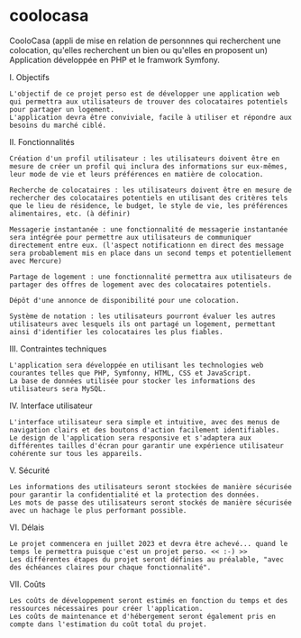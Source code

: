 # coolocasa
CooloCasa (appli de mise en relation de personnnes qui recherchent une colocation, qu'elles recherchent un bien ou qu'elles en proposent un)
Application développée en PHP et le framwork Symfony.

I. Objectifs

    L'objectif de ce projet perso est de développer une application web qui permettra aux utilisateurs de trouver des colocataires potentiels pour partager un logement. 
    L'application devra être conviviale, facile à utiliser et répondre aux besoins du marché ciblé.

II. Fonctionnalités

    Création d'un profil utilisateur : les utilisateurs doivent être en mesure de créer un profil qui inclura des informations sur eux-mêmes, leur mode de vie et leurs préférences en matière de colocation.

    Recherche de colocataires : les utilisateurs doivent être en mesure de rechercher des colocataires potentiels en utilisant des critères tels que le lieu de résidence, le budget, le style de vie, les préférences alimentaires, etc. (à définir)

    Messagerie instantanée : une fonctionnalité de messagerie instantanée sera intégrée pour permettre aux utilisateurs de communiquer directement entre eux. (l'aspect notificationn en direct des message sera probablement mis en place dans un second temps et potentiellement avec Mercure)

    Partage de logement : une fonctionnalité permettra aux utilisateurs de partager des offres de logement avec des colocataires potentiels.

    Dépôt d'une annonce de disponibilité pour une colocation.

    Système de notation : les utilisateurs pourront évaluer les autres utilisateurs avec lesquels ils ont partagé un logement, permettant ainsi d'identifier les colocataires les plus fiables.

III. Contraintes techniques

    L'application sera développée en utilisant les technologies web courantes telles que PHP, Symfonny, HTML, CSS et JavaScript.
    La base de données utilisée pour stocker les informations des utilisateurs sera MySQL.

IV. Interface utilisateur

    L'interface utilisateur sera simple et intuitive, avec des menus de navigation clairs et des boutons d'action facilement identifiables.
    Le design de l'application sera responsive et s'adaptera aux différentes tailles d'écran pour garantir une expérience utilisateur cohérente sur tous les appareils.

V. Sécurité

    Les informations des utilisateurs seront stockées de manière sécurisée pour garantir la confidentialité et la protection des données.
    Les mots de passe des utilisateurs seront stockés de manière sécurisée avec un hachage le plus performant possible.

VI. Délais

    Le projet commencera en juillet 2023 et devra être achevé... quand le temps le permettra puisque c'est un projet perso. << :-) >>
    Les différentes étapes du projet seront définies au préalable, "avec des échéances claires pour chaque fonctionnalité".

VII. Coûts

    Les coûts de développement seront estimés en fonction du temps et des ressources nécessaires pour créer l'application.
    Les coûts de maintenance et d'hébergement seront également pris en compte dans l'estimation du coût total du projet.
